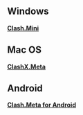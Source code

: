 
## Windows

[**Clash.Mini**](https://github.com/MetaCubeX/Clash.Mini)

## Mac OS

[**ClashX.Meta**](https://github.com/MetaCubeX/ClashX.Meta)

## Android

[**Clash.Meta for Android**](https://github.com/MetaCubeX/ClashMetaForAndroid/releases/tag/Prerelease-alpha)



